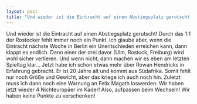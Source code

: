 ```yaml
---
layout: post
title: "Und wieder ist die Eintracht auf einen Abstiegsplatz gerutscht!"
---
```


Und wieder ist die Eintracht auf einen Abstiegsplatz gerutscht! Durch das 1:1 der Rostocker fehlt immer noch ein Punkt. Ich glaube aber, wenn die Eintracht nächste Woche in Berlin ein Unentschieden erreichen kann, dann klappt es endlich. Denn einer der drei davor (Ulm, Rostock, Freiburg) wird wohl sicher verlieren. Und wenn nicht, dann machen wir es eben am letzten Spieltag klar... Jetzt habe ich schon etwas mehr über Rowan Hendricks in Erfahrung gebracht. Er ist 20 Jahre alt und kommt aus Südafrika. Somit fehlt nur noch Größe und Gewicht, aber das kriege ich auch noch hin. Zuletzt muss ich dann noch eine Warnung an Felix Magath loswerden: Wir haben jetzt wieder 4 Nichteuropäer im Kader! Also, aufpassen beim Wechseln! Wir haben keine Punkte zu verschenken!
